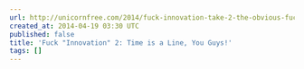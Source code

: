 ```yaml
---
url: http://unicornfree.com/2014/fuck-innovation-take-2-the-obvious-fucking-fuck-fuckers
created_at: 2014-04-19 03:30 UTC
published: false
title: 'Fuck "Innovation" 2: Time is a Line, You Guys!'
tags: []
---
```




